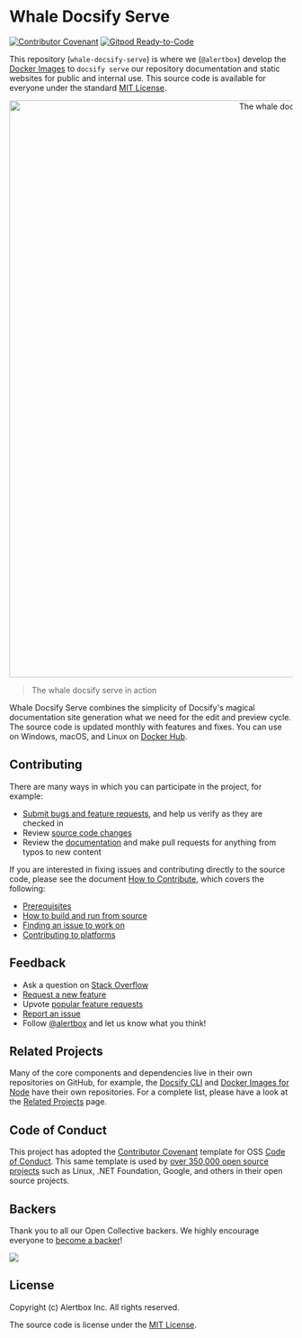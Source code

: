 # Whale Docsify Serve

[![Contributor Covenant](https://img.shields.io/badge/Contributor%20Covenant-v1.4%20adopted-ff69b4.svg)](CODE_OF_CONDUCT.md)
[![Gitpod Ready-to-Code](https://img.shields.io/badge/Gitpod-Ready--to--Code-blue?logo=gitpod)](https://gitpod.io/#https://github.com/alertbox/whale-docsify-serve)

This repository (`whale-docsify-serve`) is where we (`@alertbox`) develop the [Docker Images](https://hub.docker.com/r/alertbox/whale-docsify-serve) to `docsify serve` our repository documentation and static websites for public and internal use. This source code is available for everyone under the standard [MIT License](LICENSE).


<p align="center">
  <img alt="The whale docsify serve in action" src="https://user-images.githubusercontent.com/958227/83905226-f2d53b80-a77e-11ea-9aac-d26d6b4677e9.png" width="1024">
</p>

> The whale docsify serve in action

Whale Docsify Serve combines the simplicity of Docsify's magical documentation site generation what we need for the edit and preview cycle. The source code is updated monthly with features and fixes. You can use on Windows, macOS, and Linux on [Docker Hub](https://hub.docker.com/r/alertbox/whale-docsify-serve).

## Contributing

There are many ways in which you can participate in the project, for example:

- [Submit bugs and feature requests](https://github.com/alertbox/whale-docsify-serve/issues), and help us verify as they are checked in
- Review [source code changes](https://github.com/alertbox/whale-docsify-serve/pulls)
- Review the [documentation](docs) and make pull requests for anything from typos to new content

If you are interested in fixing issues and contributing directly to the source code, please see the document [How to Contribute](CONTRIBUTING.md), which covers the following:

- [Prerequisites]()
- [How to build and run from source]()
- [Finding an issue to work on]()
- [Contributing to platforms]()

## Feedback

- Ask a question on [Stack Overflow]()
- [Request a new feature]()
- Upvote [popular feature requests]()
- [Report an issue]()
- Follow [@alertbox]() and let us know what you think!

## Related Projects

Many of the core components and dependencies live in their own repositories on GitHub, for example, the [Docsify CLI](https://github.com/docsifyjs/docsify-cli) and [Docker Images for Node](https://github.com/nodejs/docker-node) have their own repositories. For a complete list, please have a look at the [Related Projects](docs/related-projects) page.

## Code of Conduct

This project has adopted the [Contributor Covenant](http://contributor-covenant.org/) template for OSS [Code of Conduct](CODE_OF_CONDUCT.md). This same template is used by [over 350,000 open source projects](https://github.com/search?l=Markdown&q=%22Contributor+Covenant%22+fork%3Afalse&type=Code) such as Linux, .NET Foundation, Google, and others in their open source projects.

## Backers

Thank you to all our Open Collective backers. We highly encourage everyone to [become a backer](https://opencollective.com/alertbox#backer)!

<a href="https://opencollective.com/alertbox#backers" target="_blank"><img src="https://opencollective.com/alertbox/backers.svg?width=890"></a>

## License

Copyright (c) Alertbox Inc. All rights reserved.

The source code is license under the [MIT License](LICENSE).
